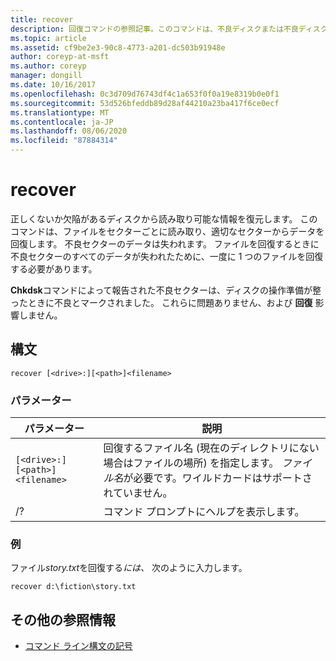 ```yaml
---
title: recover
description: 回復コマンドの参照記事。このコマンドは、不良ディスクまたは不良ディスクから読み取り可能な情報を回復します。
ms.topic: article
ms.assetid: cf9be2e3-90c8-4773-a201-dc503b91948e
author: coreyp-at-msft
ms.author: coreyp
manager: dongill
ms.date: 10/16/2017
ms.openlocfilehash: 0c3d709d76743df4c1a653f0f0a19e8319b0e0f1
ms.sourcegitcommit: 53d526bfeddb89d28af44210a23ba417f6ce0ecf
ms.translationtype: MT
ms.contentlocale: ja-JP
ms.lasthandoff: 08/06/2020
ms.locfileid: "87884314"
---
```

# <a name="recover"></a>recover

正しくないか欠陥があるディスクから読み取り可能な情報を復元します。 このコマンドは、ファイルをセクターごとに読み取り、適切なセクターからデータを回復します。 不良セクターのデータは失われます。 ファイルを回復するときに不良セクターのすべてのデータが失われたために、一度に 1 つのファイルを回復する必要があります。

**Chkdsk**コマンドによって報告された不良セクターは、ディスクの操作準備が整ったときに不良とマークされました。 これらに問題ありません、および **回復** 影響しません。

## <a name="syntax"></a>構文

```
recover [<drive>:][<path>]<filename>
```

### <a name="parameters"></a>パラメーター

| パラメーター | 説明 |
|--|--|
| `[<drive>:][<path>]<filename>` | 回復するファイル名 (現在のディレクトリにない場合はファイルの場所) を指定します。 *ファイル名*が必要です。ワイルドカードはサポートされていません。 |
| /? | コマンド プロンプトにヘルプを表示します。 |

### <a name="examples"></a>例

ファイル*story.txt*を回復する*には、* 次のように入力します。

```
recover d:\fiction\story.txt
```

## <a name="additional-references"></a>その他の参照情報

- [コマンド ライン構文の記号](command-line-syntax-key.md)
